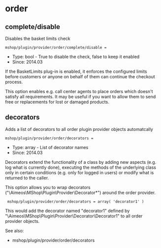 
# order
## complete/disable

Disables the basket limits check

```
mshop/plugin/provider/order/complete/disable = 
```

* Type: bool - True to disable the check, false to keep it enabled
* Since: 2014.03

If the BasketLimits plug-in is enabled, it enforces the configured
limits before customers or anyone on behalf of them can continue the
checkout process.

This option enables e.g. call center agents to place orders which
doesn't satisfy all requirements. It may be useful if you want to
allow them to send free or replacements for lost or damaged products.


## decorators

Adds a list of decorators to all order plugin provider objects automatcally

```
mshop/plugin/provider/order/decorators = 
```

* Type: array - List of decorator names
* Since: 2014.03

Decorators extend the functionality of a class by adding new aspects
(e.g. log what is currently done), executing the methods of the underlying
class only in certain conditions (e.g. only for logged in users) or
modify what is returned to the caller.

This option allows you to wrap decorators
("\Aimeos\MShop\Plugin\Provider\Decorator\*") around the order provider.

```
 mshop/plugin/provider/order/decorators = array( 'decorator1' )
```

This would add the decorator named "decorator1" defined by
"\Aimeos\MShop\Plugin\Provider\Decorator\Decorator1" to all order provider
objects.

See also:

* mshop/plugin/provider/order/decorators